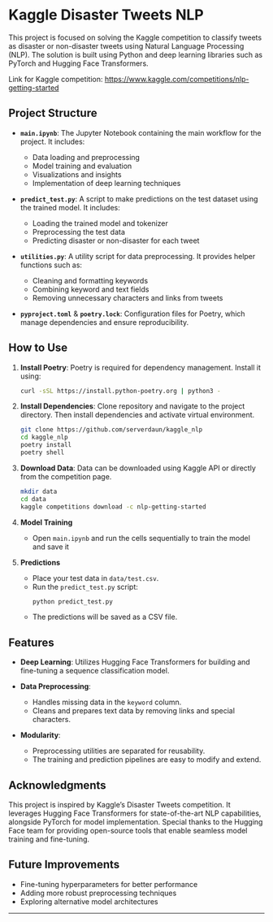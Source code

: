 # Kaggle Disaster Tweets NLP

This project is focused on solving the Kaggle competition to classify tweets as disaster or non-disaster tweets using Natural Language Processing (NLP). The solution is built using Python and deep learning libraries such as PyTorch and Hugging Face Transformers.

Link for Kaggle competition: https://www.kaggle.com/competitions/nlp-getting-started

## Project Structure

- **`main.ipynb`**: 
  The Jupyter Notebook containing the main workflow for the project. It includes:
  - Data loading and preprocessing
  - Model training and evaluation
  - Visualizations and insights
  - Implementation of deep learning techniques

- **`predict_test.py`**: 
  A script to make predictions on the test dataset using the trained model. It includes:
  - Loading the trained model and tokenizer
  - Preprocessing the test data
  - Predicting disaster or non-disaster for each tweet

- **`utilities.py`**: 
  A utility script for data preprocessing. It provides helper functions such as:
  - Cleaning and formatting keywords
  - Combining keyword and text fields
  - Removing unnecessary characters and links from tweets


- **`pyproject.toml`** & **`poetry.lock`**:
  Configuration files for Poetry, which manage dependencies and ensure reproducibility.

## How to Use

1. **Install Poetry**:
   Poetry is required for dependency management. Install it using:
   ```bash
   curl -sSL https://install.python-poetry.org | python3 -

2. **Install Dependencies**:
    Clone repository and navigate to the project directory. Then install dependencies and activate virtual environment.
    ```bash
    git clone https://github.com/serverdaun/kaggle_nlp
    cd kaggle_nlp
   poetry install
   poetry shell

3. **Download Data**:
    Data can be downloaded using Kaggle API or directly from the competition page.
    ```bash
    mkdir data
   cd data
   kaggle competitions download -c nlp-getting-started

4. **Model Training**
    - Open `main.ipynb` and run the cells sequentially to train the model and save it

5. **Predictions**
   - Place your test data in `data/test.csv`.
   - Run the `predict_test.py` script:
     ```bash
     python predict_test.py
     ```
   - The predictions will be saved as a CSV file.

## Features

- **Deep Learning**:
  Utilizes Hugging Face Transformers for building and fine-tuning a sequence classification model.

- **Data Preprocessing**:
  - Handles missing data in the `keyword` column.
  - Cleans and prepares text data by removing links and special characters.

- **Modularity**:
  - Preprocessing utilities are separated for reusability.
  - The training and prediction pipelines are easy to modify and extend.

## Acknowledgments

This project is inspired by Kaggle’s Disaster Tweets competition. It leverages Hugging Face Transformers for state-of-the-art NLP capabilities, alongside PyTorch for model implementation. Special thanks to the Hugging Face team for providing open-source tools that enable seamless model training and fine-tuning.

## Future Improvements

- Fine-tuning hyperparameters for better performance
- Adding more robust preprocessing techniques
- Exploring alternative model architectures

---